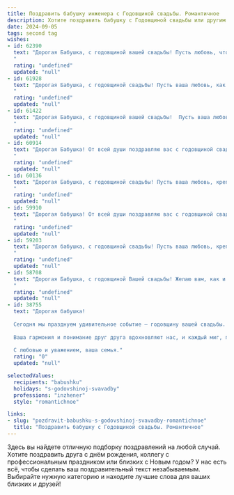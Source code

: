 ```yaml
---
title: Поздравить бабушку инженера с Годовщиной свадьбы. Романтичное
description: Хотите поздравить бабушку с Годовщиной свадьбы или другим праздником? Наш ИИ создаст незабываемое поздравление, а вы обязательно выделитесь среди других.  
date: 2024-09-05
tags: second tag
wishes:
- id: 62390
  text: "Дорогая Бабушка, с годовщиной вашей свадьбы! Пусть любовь, что вы так трепетно берегли долгие годы, и дальше цветет яркими красками. Вы - образец преданности и нежности, и ваш союз - вдохновение для всех нас. Пусть каждый новый день  будет полон радости, тепла и взаимного понимания, как в те замечательные дни, когда вы только начинали свой путь вместе. Счастья вам, любви и долгих лет совместной жизни!
  "
  rating: "undefined"
  updated: "null"
- id: 61928
  text: "Дорогая Бабушка, с годовщиной свадьбы! Пусть ваша любовь, как крепкий инженерный проект, стоит на прочном фундаменте уважения, заботы и нежности. Счастья вам, долгих лет совместной жизни и таких же ярких, как ваша любовь, юбилеев!
  "
  rating: "undefined"
  updated: "null"
- id: 61422
  text: "Дорогая Бабушка, с годовщиной вашей свадьбы!  Пусть ваша любовь, крепкая как сталь, которую вы, инженер,  так хорошо знаете,  и яркая, как солнечный свет,  радует вас еще долгие годы.
  "
  rating: "undefined"
  updated: "null"
- id: 60914
  text: "Дорогая Бабушка! От всей души поздравляю вас с годовщиной свадьбы! Пусть в этот день, наполненный любовью и нежностью, ваши сердца забьются в унисон, как в тот день, когда вы сказали свое \"да\" друг другу. Вы - настоящая история любви, вдохновляющая нас на верность и преданность. Желаю вам ещё долгих лет счастья и процветания, окружённых любовью и заботой ваших близких!
  "
  rating: "undefined"
  updated: "null"
- id: 60136
  text: "Дорогая Бабушка, с годовщиной свадьбы! Пусть ваша любовь, крепкая и нежная, как мост, построенный умелыми руками инженера, будет вечной и радостной!
  "
  rating: "undefined"
  updated: "null"
- id: 59910
  text: "Дорогая бабушка! От всей души поздравляю вас с годовщиной свадьбы! Вы, как два инженера, всю жизнь строили крепкий фундамент любви, неустанно работая над своим счастьем. Ваши чувства, подобно прекрасному механизму, отлаженному и гармоничному, проходят проверку временем и только крепнут с каждым днем. Пусть ваш союз всегда будет примером верности, мудрости и неиссякающей любви!
  "
  rating: "undefined"
  updated: "null"
- id: 59203
  text: "Дорогая бабушка, с годовщиной свадьбы! Пусть ваша любовь, крепкая, как сталь, которую вы, инженер, так хорошо знаете, будет сиять ещё ярче с каждым годом. Желаю вам долгих лет счастья, нежности и взаимного тепла!
  "
  rating: "undefined"
  updated: "null"
- id: 58708
  text: "Дорогая Бабушка, с годовщиной Вашей свадьбы! Желаю вам, как и в день вашей первой встречи, быть окруженными любовью и счастьем, а ваши руки, которые всегда умели создавать нечто прекрасное, не уставали творить чудеса!
  "
  rating: "undefined"
  updated: "null"
- id: 38755
  text: "Дорогая бабушка!
  
  Сегодня мы празднуем удивительное событие – годовщину вашей свадьбы. С каждым годом ваша любовь становится только крепче, и, как опытный инженер, вы строите не только красивые воспоминания, но и надежный фундамент семейного счастья.
  
  Ваша гармония и понимание друг друга вдохновляют нас, и каждый миг, проведенный вместе, словно задание, выполненное с блеском. Желаю вам здоровья, радости и долгих лет в объятиях друг друга. Пусть ваша жизнь будет наполнена яркими моментами, как великолепный чертеж, где каждая линия – это ваша история любви.
  
  С любовью и уважением, ваша семья."
  rating: "0"
  updated: "null"

selectedValues:
  recipients: "babushku"
  holidays: "s-godovshinoj-svavadby"
  professions: "inzhener"
  style: "romantichnoe"

links:
- slug: "pozdravit-babushku-s-godovshinoj-svavadby-romantichnoe"
  title: "Поздравить бабушку с Годовщиной свадьбы. Романтичное"
---
```


Здесь вы найдете отличную подборку поздравлений на любой случай. 
Хотите поздравить друга с днём рождения, коллегу с профессиональным праздником или близких с Новым годом? У нас есть всё, чтобы сделать ваш поздравительный текст незабываемым. Выбирайте нужную категорию и находите лучшие слова для ваших близких и друзей!
